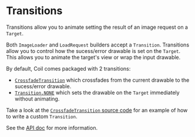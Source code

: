 # Transitions

Transitions allow you to animate setting the result of an image request on a `Target`.

Both `ImageLoader` and `LoadRequest` builders accept a `Transition`. Transitions allow you to control how the sucess/error drawable is set on the `Target`. This allows you to animate the target's view or wrap the input drawable.

By default, Coil comes packaged with 2 transitions:

- [`CrossfadeTransition`](../api/coil-base/coil.transition/-crossfade-transition/) which crossfades from the current drawable to the sucess/error drawable.
- [`Transition.NONE`](../api/coil-base/coil.transition/-transition/-n-o-n-e/) which sets the drawable on the `Target` immediately without animating.

Take a look at the [`CrossfadeTransition` source code](https://github.com/coil-kt/coil/blob/master/coil-base/src/main/java/coil/transition/CrossfadeTransition.kt) for an example of how to write a custom `Transition`.

See the [API doc](../api/coil-base/coil.transition/-transition/) for more information.
